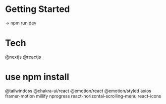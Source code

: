 # Getting Started #
-> npm run dev

# Tech #
@nextjs
@reactjs

# use npm install #

@tailwindcss
@chakra-ui/react
@emotion/react
@emotion/styled
axios
framer-motion
millify
nprogress
react-horizontal-scrolling-menu
react-icons

